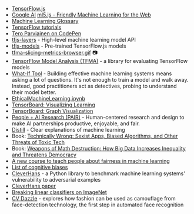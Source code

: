- [TensorFlow.js](https://js.tensorflow.org/)
- [Google AI](https://ai.google/)
[ml5.js - Friendly Machine Learning for the Web](https://ml5js.org/)
- [Machine Learning Glossary](https://developers.google.com/machine-learning/glossary/)
- [TensorFlow tutorials](https://www.tensorflow.org/tutorials)
- [Tero Parviainen on CodePen](https://codepen.io/teropa/)
- [tfjs-layers](https://github.com/tensorflow/tfjs-layers) - High-level machine learning model API
- [tfjs-models](https://github.com/tensorflow/tfjs-models) - Pre-trained TensorFlow.js models
- [tfma-slicing-metrics-browser.gif](https://raw.githubusercontent.com/tensorflow/model-analysis/master/g3doc/images/tfma-slicing-metrics-browser.gif) 📷
- [TensorFlow Model Analysis (TFMA)](https://github.com/tensorflow/model-analysis) - a library for evaluating TensorFlow models
- [What-If Tool](https://pair-code.github.io/what-if-tool/) - Building effective machine learning systems means asking a lot of questions. It's not enough to train a model and walk away. Instead, good practitioners act as detectives, probing to understand their model better.
- [EthicalMachineLearning.ipynb](https://github.com/dynamicwebpaige/runconf18/blob/master/EthicalMachineLearning.ipynb)
- [TensorBoard: Visualizing Learning](https://www.tensorflow.org/guide/summaries_and_tensorboard)
- [TensorBoard: Graph Visualization](https://www.tensorflow.org/guide/graph_viz)
- [People + AI Research (PAIR)](https://ai.google/research/teams/brain/pair) - Human-centered research and design to make AI partnerships productive, enjoyable, and fair.
- [Distill](https://distill.pub/) -  Clear explanations of machine learning
- Book: [Technically Wrong: Sexist Apps, Biased Algorithms, and Other Threats of Toxic Tech](https://www.amazon.com/Technically-Wrong-Sexist-Algorithms-Threats-ebook/dp/B06XJBGPT9)
- Book: [Weapons of Math Destruction: How Big Data Increases Inequality and Threatens Democracy](https://www.amazon.com/Weapons-Math-Destruction-Increases-Inequality/dp/0553418815)
- [A new course to teach people about fairness in machine learning](https://www.blog.google/technology/ai/new-course-teach-people-about-fairness-machine-learning/)
- [List of cognitive biases](https://en.wikipedia.org/wiki/List_of_cognitive_biases)
- [CleverHans](https://github.com/tensorflow/cleverhans) - a Python library to benchmark machine learning systems' vulnerability to adversarial examples
 - [CleverHans paper](https://arxiv.org/pdf/1610.00768v4.pdf)
- [Breaking linear classifiers on ImageNet](http://karpathy.github.io/2015/03/30/breaking-convnets/)
- [CV Dazzle](https://cvdazzle.com/) - explores how fashion can be used as camouflage from face-detection technology, the first step in automated face recognition